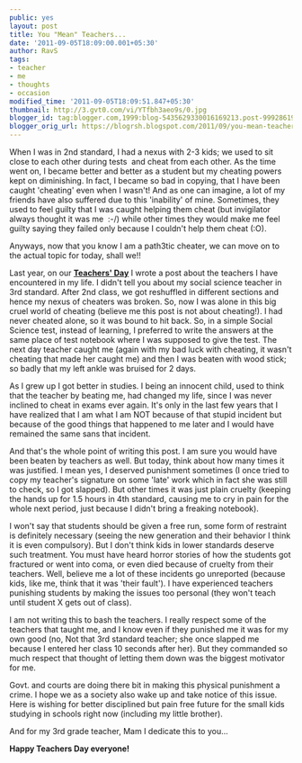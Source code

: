 ```yaml
---
public: yes
layout: post
title: You "Mean" Teachers...
date: '2011-09-05T18:09:00.001+05:30'
author: RavS
tags:
- teacher
- me
- thoughts
- occasion
modified_time: '2011-09-05T18:09:51.847+05:30'
thumbnail: http://3.gvt0.com/vi/YTfbh3aeo9s/0.jpg
blogger_id: tag:blogger.com,1999:blog-5435629330016169213.post-999286196473240873
blogger_orig_url: https://blogrsh.blogspot.com/2011/09/you-mean-teachers.html
---
```


  

When I was in 2nd standard, I had a nexus with 2-3 kids; we used to sit close to each other during tests  and cheat from each other. As the time went on, I became better and better as a student but my cheating powers kept on diminishing. In fact, I became so bad in copying, that I have been caught 'cheating' even when I wasn't! And as one can imagine, a lot of my friends have also suffered due to this 'inability' of mine. Sometimes, they used to feel guilty that I was caught helping them cheat (but invigilator always thought it was me  :-/) while other times they would make me feel guilty saying they failed only because I couldn't help them cheat (:O).

  

Anyways, now that you know I am a path3tic cheater, we can move on to the actual topic for today, shall we!!

  

Last year, on our **[Teachers' Day](http://blogrsh.blogspot.com/2010/09/my-idea-of-ideal-teacher.html)** I wrote a post about the teachers I have encountered in my life. I didn't tell you about my social science teacher in 3rd standard. After 2nd class, we got reshuffled in different sections and hence my nexus of cheaters was broken. So, now I was alone in this big cruel world of cheating (believe me this post is not about cheating!). I had never cheated alone, so it was bound to hit back. So, in a simple Social Science test, instead of learning, I preferred to write the answers at the same place of test notebook where I was supposed to give the test. The next day teacher caught me (again with my bad luck with cheating, it wasn't cheating that made her caught me) and then I was beaten with wood stick; so badly that my left ankle was bruised for 2 days.

  

As I grew up I got better in studies. I being an innocent child, used to think that the teacher by beating me, had changed my life, since I was never inclined to cheat in exams ever again. It's only in the last few years that I have realized that I am what I am NOT because of that stupid incident but because of the good things that happened to me later and I would have remained the same sans that incident.

  

And that's the whole point of writing this post. I am sure you would have been beaten by teachers as well. But today, think about how many times it was justified. I mean yes, I deserved punishment sometimes (I once tried to copy my teacher's signature on some 'late' work which in fact she was still to check, so I got slapped). But other times it was just plain cruelty (keeping the hands up for 1.5 hours in 4th standard, causing me to cry in pain for the whole next period, just because I didn't bring a freaking notebook).

  

I won't say that students should be given a free run, some form of restraint is definitely necessary (seeing the new generation and their behavior I think it is even compulsory). But I don't think kids in lower standards deserve such treatment. You must have heard horror stories of how the students got fractured or went into coma, or even died because of cruelty from their teachers. Well, believe me a lot of these incidents go unreported (because kids, like me, think that it was 'their fault'). I have experienced teachers punishing students by making the issues too personal (they won't teach until student X gets out of class).

  

I am not writing this to bash the teachers. I really respect some of the teachers that taught me, and I know even if they punished me it was for my own good (no, Not that 3rd standard teacher; she once slapped me because I entered her class 10 seconds after her). But they commanded so much respect that thought of letting them down was the biggest motivator for me.

  

Govt. and courts are doing there bit in making this physical punishment a crime. I hope we as a society also wake up and take notice of this issue. Here is wishing for better disciplined but pain free future for the small kids studying in schools right now (including my little brother).

  

And for my 3rd grade teacher, Mam I dedicate this to you...

  

  

  

  

**Happy Teachers Day everyone!**